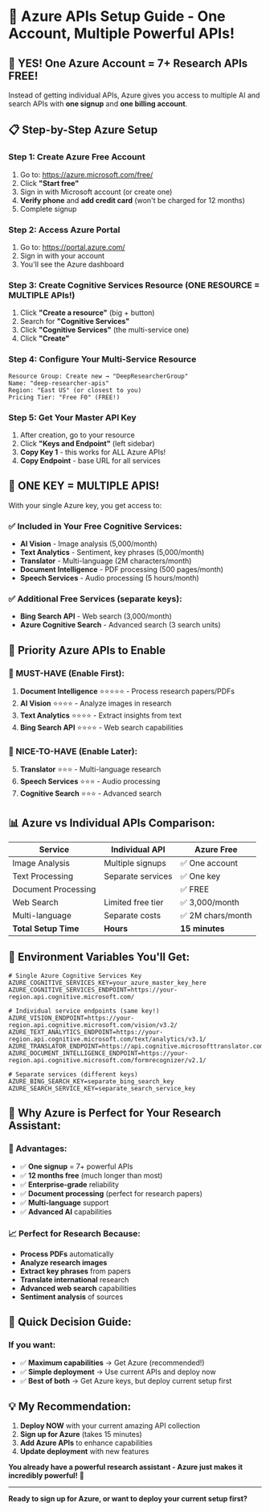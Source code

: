 # 🚀 Azure APIs Setup Guide - One Account, Multiple Powerful APIs!

## 🎯 **YES! One Azure Account = 7+ Research APIs FREE!**

Instead of getting individual APIs, Azure gives you access to multiple AI and search APIs with **one signup** and **one billing account**.

## 📋 **Step-by-Step Azure Setup**

### **Step 1: Create Azure Free Account**
1. Go to: https://azure.microsoft.com/free/
2. Click **"Start free"**
3. Sign in with Microsoft account (or create one)
4. **Verify phone** and **add credit card** (won't be charged for 12 months)
5. Complete signup

### **Step 2: Access Azure Portal**
1. Go to: https://portal.azure.com/
2. Sign in with your account
3. You'll see the Azure dashboard

### **Step 3: Create Cognitive Services Resource (ONE RESOURCE = MULTIPLE APIs!)**
1. Click **"Create a resource"** (big + button)
2. Search for **"Cognitive Services"**
3. Click **"Cognitive Services"** (the multi-service one)
4. Click **"Create"**

### **Step 4: Configure Your Multi-Service Resource**
```
Resource Group: Create new → "DeepResearcherGroup"
Name: "deep-researcher-apis"
Region: "East US" (or closest to you)
Pricing Tier: "Free F0" (FREE!)
```

### **Step 5: Get Your Master API Key**
1. After creation, go to your resource
2. Click **"Keys and Endpoint"** (left sidebar)
3. **Copy Key 1** - this works for ALL Azure APIs!
4. **Copy Endpoint** - base URL for all services

## 🔑 **ONE KEY = MULTIPLE APIS!**

With your single Azure key, you get access to:

### **✅ Included in Your Free Cognitive Services:**
- **AI Vision** - Image analysis (5,000/month)
- **Text Analytics** - Sentiment, key phrases (5,000/month)  
- **Translator** - Multi-language (2M characters/month)
- **Document Intelligence** - PDF processing (500 pages/month)
- **Speech Services** - Audio processing (5 hours/month)

### **✅ Additional Free Services (separate keys):**
- **Bing Search API** - Web search (3,000/month)
- **Azure Cognitive Search** - Advanced search (3 search units)

## 🎯 **Priority Azure APIs to Enable**

### **🥇 MUST-HAVE (Enable First):**
1. **Document Intelligence** ⭐⭐⭐⭐⭐ - Process research papers/PDFs
2. **AI Vision** ⭐⭐⭐⭐ - Analyze images in research
3. **Text Analytics** ⭐⭐⭐⭐ - Extract insights from text
4. **Bing Search API** ⭐⭐⭐⭐ - Web search capabilities

### **🥈 NICE-TO-HAVE (Enable Later):**
5. **Translator** ⭐⭐⭐ - Multi-language research
6. **Speech Services** ⭐⭐⭐ - Audio processing
7. **Cognitive Search** ⭐⭐⭐ - Advanced search

## 📊 **Azure vs Individual APIs Comparison:**

| Service | Individual API | Azure Free |
|---------|---------------|------------|
| Image Analysis | Multiple signups | ✅ One account |
| Text Processing | Separate services | ✅ One key |
| Document Processing | $$$$ | ✅ FREE |
| Web Search | Limited free tier | ✅ 3,000/month |
| Multi-language | Separate costs | ✅ 2M chars/month |
| **Total Setup Time** | **Hours** | **15 minutes** |

## 🔧 **Environment Variables You'll Get:**

```env
# Single Azure Cognitive Services Key
AZURE_COGNITIVE_SERVICES_KEY=your_azure_master_key_here
AZURE_COGNITIVE_SERVICES_ENDPOINT=https://your-region.api.cognitive.microsoft.com/

# Individual service endpoints (same key!)
AZURE_VISION_ENDPOINT=https://your-region.api.cognitive.microsoft.com/vision/v3.2/
AZURE_TEXT_ANALYTICS_ENDPOINT=https://your-region.api.cognitive.microsoft.com/text/analytics/v3.1/
AZURE_TRANSLATOR_ENDPOINT=https://api.cognitive.microsofttranslator.com/
AZURE_DOCUMENT_INTELLIGENCE_ENDPOINT=https://your-region.api.cognitive.microsoft.com/formrecognizer/v2.1/

# Separate services (different keys)
AZURE_BING_SEARCH_KEY=separate_bing_search_key
AZURE_SEARCH_SERVICE_KEY=separate_search_service_key
```

## 🚀 **Why Azure is Perfect for Your Research Assistant:**

### **🎯 Advantages:**
- ✅ **One signup** = 7+ powerful APIs
- ✅ **12 months free** (much longer than most)
- ✅ **Enterprise-grade** reliability
- ✅ **Document processing** (perfect for research papers)
- ✅ **Multi-language** support
- ✅ **Advanced AI** capabilities

### **📈 Perfect for Research Because:**
- **Process PDFs** automatically
- **Analyze research images** 
- **Extract key phrases** from papers
- **Translate international** research
- **Advanced web search** capabilities
- **Sentiment analysis** of sources

## 🎯 **Quick Decision Guide:**

### **If you want:**
- ✅ **Maximum capabilities** → Get Azure (recommended!)
- ✅ **Simple deployment** → Use current APIs and deploy now
- ✅ **Best of both** → Get Azure keys, but deploy current setup first

## 💡 **My Recommendation:**

1. **Deploy NOW** with your current amazing API collection
2. **Sign up for Azure** (takes 15 minutes)
3. **Add Azure APIs** to enhance capabilities
4. **Update deployment** with new features

**You already have a powerful research assistant - Azure just makes it incredibly powerful!** 🚀

---

**Ready to sign up for Azure, or want to deploy your current setup first?**
